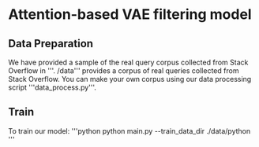 # Attention-based VAE filtering model
## Data Preparation
We have provided a sample of the real query corpus collected from Stack Overflow in '''. /data''' provides a corpus of real queries collected from Stack Overflow. You can make your own corpus using our data processing script '''data_process.py'''.

## Train
To train our model:
'''python
python main.py --train_data_dir ./data/python
'''

